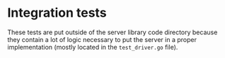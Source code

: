 # Integration tests

These tests are put outside of the server library code directory because they contain a lot of logic
necessary to put the server in a proper implementation (mostly located in the `test_driver.go` file).

